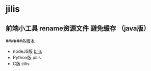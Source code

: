 # jilis #
前端小工具 rename资源文件 避免缓存 （java版）
------
######各版本
- nodeJS版 [bilis](http://zhenglianfu/bilis)
- Python版 pilis
- C版 cilis 
